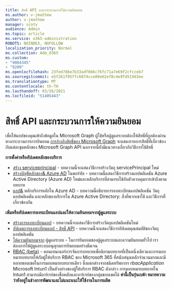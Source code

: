```yaml
---
title: สิทธิ์ API และกระบวนการให้ความยินยอม
ms.author: v-jmathew
author: v-jmathew
manager: scotv
audience: Admin
ms.topic: article
ms.service: o365-administration
ROBOTS: NOINDEX, NOFOLLOW
localization_priority: Normal
ms.collection: Adm_O365
ms.custom:
- "9004345"
- "9200"
ms.openlocfilehash: 23fed786e7b33adf0b6c76fc71a7e69f2cfcceb7
ms.sourcegitcommit: e5f261f95ffc6074cce89e62ef8c4e9fd519d3ee
ms.translationtype: MT
ms.contentlocale: th-TH
ms.lasthandoff: 03/26/2021
ms.locfileid: "51405443"
---
```

# <a name="api-permissions-and-consent-process"></a>สิทธิ์ API และกระบวนการให้ความยินยอม

เพื่อให้แอปของคุณเข้าถึงข้อมูลใน Microsoft Graph ผู้ใช้หรือผู้ดูแลระบบต้องให้สิทธิ์ที่ถูกต้องผ่านทางกระบวนการการยินยอม [การอ้างอิงสิทธิ์ของ Microsoft Graph](https://docs.microsoft.com/graph/permissions-reference) จะแสดงรายการสิทธิ์ที่เกี่ยวข้องกับแต่ละชุดหลักของ Microsoft Graph API นอกจากนี้ยังมีแนวทางเกี่ยวกับวิธีการใช้สิทธิ์

**การตั้งค่าหรืออัปเดตหลักของบริการ**

- [สร้าง serviceprincipal](https://docs.microsoft.com/graph/api/serviceprincipal-post-serviceprincipals) - บทความนี้จะแสดงวิธีการสร้างวัตถุ servicePrincipal ใหม่
- [สร้างบัญชีหลักของ& Azure AD](https://docs.microsoft.com/azure/active-directory/develop/howto-create-service-principal-portal) ในพอร์ทัล - บทความนี้แสดงวิธีการสร้างแอปพลิเคชัน Azure Active Directory (Azure AD) ใหม่และหลักบริการที่สามารถใช้กับตัวควบคุมการเข้าถึงตามบทบาท
- [แอป&](https://docs.microsoft.com/azure/active-directory/develop/app-objects-and-service-principals) หลักบริการหลักใน Azure AD - บทความนี้อธิบายการลงทะเบียนแอปพลิเคชัน วัตถุแอปพลิเคชัน และหลักของบริการใน Azure Active Directory: สิ่งที่พวกเขาใช้ และวิธีการที่เกี่ยวข้องกัน

**เพิ่มหรืออัปเดตการลงทะเบียนแอปและให้ความยินยอมจากผู้ดูแลระบบ**

- [สร้างการลงทะเบียนแอป](https://docs.microsoft.com/graph/api/application-post-applications) - บทความนี้จะแสดงวิธีการสร้างวัตถุแอปพลิเคชันใหม่
- [อัปเดตการลงทะเบียนแอป - สิทธิ์ API](https://docs.microsoft.com/graph/api/application-update) - บทความนี้จะแสดงวิธีการอัปเดตคุณสมบัติของวัตถุแอปพลิเคชัน
- [ให้ความยินยอมจาก](https://docs.microsoft.com/graph/security-authorization#grant-permissions-to-an-application) ผู้ดูแลระบบ - ในการยินยอมของผู้ดูแลระบบและความยินยอมทั่วไป เราต้องการให้ผู้ดูแลระบบอนุญาตการยินยอมอย่างชัดเจน
- [RBAC (beta)](https://docs.microsoft.com/graph/api/resources/rbacapplicationmultiple) - คอนเทนเนอร์การจัดการบทบาทเพื่อนิยามบทบาทที่เป็นหนึ่งเดียวและการมอบหมายบทบาทให้กับผู้ให้บริการ RBAC ของ Microsoft 365 ที่สนับสนุนหลักจํานวนมากและมีหลายขอบเขตในการมอบหมายบทบาทเดียว ซึ่งแตกต่างจากชนิดทรัพยากร *rbacApplication* Microsoft Intun1 เป็นตัวอย่างของผู้ให้บริการ RBAC ดังกล่าว การมอบหมายบทบาทใน Intun1 สามารถมีอาร์เรย์ของชื่อหลักและอาร์เรย์ของกลุ่มขอบเขตได้ **ค่านี้เป็นรุ่นเบต้า หมายความว่ายังอยู่ในช่วงการพัฒนาและไม่แนะนนะให้ใช้งานในการผลิต**
